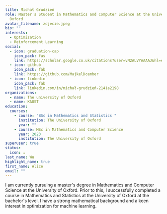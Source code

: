 ```yaml
---
title: Michał Grudzień
role: Master's Student in Mathematics and Computer Science at the University of
  Oxford
avatar_filename: zdjecie.jpeg
bio: ""
interests:
  - Optimization
  - Reinforcement Learning
social:
  - icon: graduation-cap
    icon_pack: fas
    link: https://scholar.google.co.uk/citations?user=vN2ALVYAAAAJ&hl=en
  - icon: github
    icon_pack: fab
    link: https://github.com/MajkelDcember
  - icon: linkedin
    icon_pack: fab
    link: linkedin.com/in/michał-grudzień-2141a2198
organizations:
  - name: The university of Oxford
  - name: KAUST
education:
  courses:
    - course: "BSc in Mathematics and Statistics "
      institution: The University of Oxford
      year: ""
    - course: MSc in Mathematics and Computer Science
      year: 2023
      institution: The University of Oxford
superuser: true
status:
  icon: ☕️
last_name: Wu
highlight_name: true
first_name: Alice
email: ""
---
```

I am currently pursuing a master's degree in Mathematics and Computer Science at the University of Oxford. Prior to this, I successfully completed a course in Mathematics and Statistics at the University of Oxford at the bachelor's level. I have a strong mathematical background and a keen interest in optimization for machine learning.